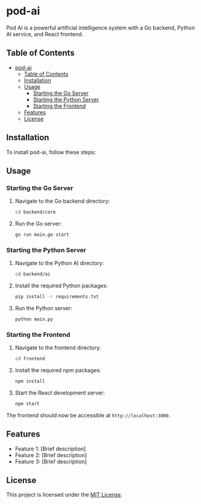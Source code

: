 # pod-ai

Pod AI is a powerful artificial intelligence system with a Go backend, Python AI service, and React frontend.

## Table of Contents
- [pod-ai](#pod-ai)
  - [Table of Contents](#table-of-contents)
  - [Installation](#installation)
  - [Usage](#usage)
    - [Starting the Go Server](#starting-the-go-server)
    - [Starting the Python Server](#starting-the-python-server)
    - [Starting the Frontend](#starting-the-frontend)
  - [Features](#features)
  - [License](#license)

## Installation

To install pod-ai, follow these steps:

## Usage

### Starting the Go Server

1. Navigate to the Go backend directory:
   ```bash
   cd backend/core
   ```

2. Run the Go server:
   ```bash
   go run main.go start
   ```

### Starting the Python Server

1. Navigate to the Python AI directory:
   ```bash
   cd backend/ai
   ```

2. Install the required Python packages:
   ```bash
   pip install -r requirements.txt
   ```

3. Run the Python server:
   ```bash
   python main.py
   ```

### Starting the Frontend

1. Navigate to the frontend directory:
   ```bash
   cd frontend
   ```

2. Install the required npm packages:
   ```bash
   npm install
   ```

3. Start the React development server:
   ```bash
   npm start
   ```

The frontend should now be accessible at `http://localhost:3000`.

## Features

- Feature 1: [Brief description]
- Feature 2: [Brief description]
- Feature 3: [Brief description]

## License

This project is licensed under the [MIT License](LICENSE).
